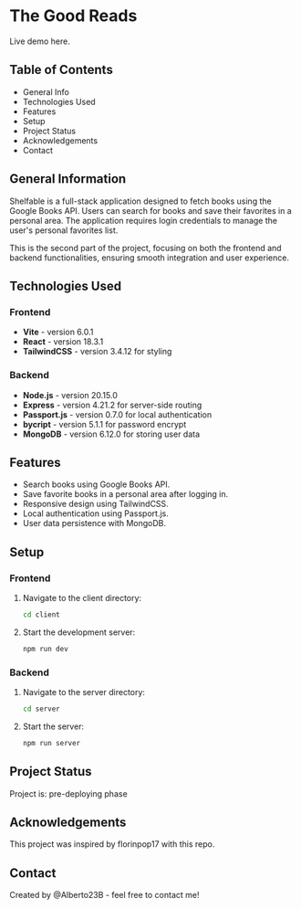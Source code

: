 # The Good Reads

Live demo here.

## Table of Contents

- General Info
- Technologies Used
- Features
- Setup
- Project Status
- Acknowledgements
- Contact

## General Information

Shelfable is a full-stack application designed to fetch books using the Google Books API. Users can search for books and save their favorites in a personal area. The application requires login credentials to manage the user's personal favorites list.

This is the second part of the project, focusing on both the frontend and backend functionalities, ensuring smooth integration and user experience.

## Technologies Used

### Frontend

- **Vite** - version 6.0.1
- **React** - version 18.3.1
- **TailwindCSS** - version 3.4.12 for styling

### Backend

- **Node.js** - version 20.15.0
- **Express** - version 4.21.2 for server-side routing
- **Passport.js** - version 0.7.0 for local authentication
- **bycript** - version 5.1.1 for password encrypt
- **MongoDB** - version 6.12.0 for storing user data

## Features

- Search books using Google Books API.
- Save favorite books in a personal area after logging in.
- Responsive design using TailwindCSS.
- Local authentication using Passport.js.
- User data persistence with MongoDB.

## Setup

### Frontend

1. Navigate to the client directory:
   ```bash
   cd client
   ```
2. Start the development server:
   ```bash
   npm run dev
   ```

### Backend

1. Navigate to the server directory:
   ```bash
   cd server
   ```
2. Start the server:
   ```bash
   npm run server
   ```

## Project Status

Project is: pre-deploying phase

## Acknowledgements

This project was inspired by florinpop17 with this repo.

## Contact

Created by @Alberto23B - feel free to contact me!
